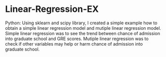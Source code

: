 # Linear-Regression-EX

Python: 
Using sklearn and scipy library, I created a simple example how to obtain a simple linear regression model and
mutiple linear regression model. Simple linear regression was to see the trend between chance of admission into graduate 
school and GRE scores. Mutiple linear regression was to check if other variables may help or harm chance of admission
into graduate school.
